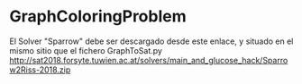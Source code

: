 # GraphColoringProblem
El Solver "Sparrow" debe ser descargado desde este enlace, y situado en el mismo sitio que
el fichero GraphToSat.py
http://sat2018.forsyte.tuwien.ac.at/solvers/main_and_glucose_hack/Sparrow2Riss-2018.zip
